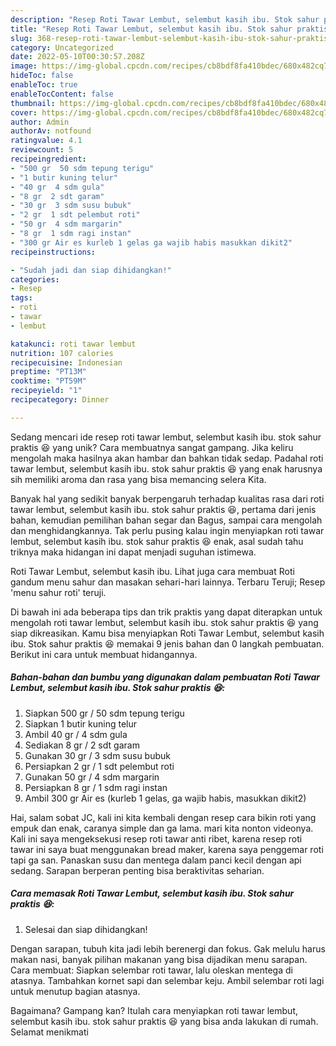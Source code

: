 ```yaml
---
description: "Resep Roti Tawar Lembut, selembut kasih ibu. Stok sahur praktis 😆 yang Mantap"
title: "Resep Roti Tawar Lembut, selembut kasih ibu. Stok sahur praktis 😆 yang Mantap"
slug: 368-resep-roti-tawar-lembut-selembut-kasih-ibu-stok-sahur-praktis-yang-mantap
category: Uncategorized
date: 2022-05-10T00:30:57.208Z
image: https://img-global.cpcdn.com/recipes/cb8bdf8fa410bdec/680x482cq70/roti-tawar-lembut-selembut-kasih-ibu-stok-sahur-praktis-foto-resep-utama.jpg
hideToc: false
enableToc: true
enableTocContent: false
thumbnail: https://img-global.cpcdn.com/recipes/cb8bdf8fa410bdec/680x482cq70/roti-tawar-lembut-selembut-kasih-ibu-stok-sahur-praktis-foto-resep-utama.jpg
cover: https://img-global.cpcdn.com/recipes/cb8bdf8fa410bdec/680x482cq70/roti-tawar-lembut-selembut-kasih-ibu-stok-sahur-praktis-foto-resep-utama.jpg
author: Admin
authorAv: notfound
ratingvalue: 4.1
reviewcount: 5
recipeingredient:
- "500 gr  50 sdm tepung terigu"
- "1 butir kuning telur"
- "40 gr  4 sdm gula"
- "8 gr  2 sdt garam"
- "30 gr  3 sdm susu bubuk"
- "2 gr  1 sdt pelembut roti"
- "50 gr  4 sdm margarin"
- "8 gr  1 sdm ragi instan"
- "300 gr Air es kurleb 1 gelas ga wajib habis masukkan dikit2"
recipeinstructions:

- "Sudah jadi dan siap dihidangkan!"
categories:
- Resep
tags:
- roti
- tawar
- lembut

katakunci: roti tawar lembut 
nutrition: 107 calories
recipecuisine: Indonesian
preptime: "PT13M"
cooktime: "PT59M"
recipeyield: "1"
recipecategory: Dinner

---
```





Sedang mencari ide resep roti tawar lembut, selembut kasih ibu. stok sahur praktis 😆 yang unik? Cara membuatnya sangat gampang. Jika keliru mengolah maka hasilnya akan hambar dan bahkan tidak sedap. Padahal roti tawar lembut, selembut kasih ibu. stok sahur praktis 😆 yang enak harusnya sih memiliki aroma dan rasa yang bisa memancing selera Kita.





Banyak hal yang sedikit banyak berpengaruh terhadap kualitas rasa dari roti tawar lembut, selembut kasih ibu. stok sahur praktis 😆, pertama dari jenis bahan, kemudian pemilihan bahan segar dan Bagus, sampai cara mengolah dan menghidangkannya. Tak perlu pusing kalau ingin menyiapkan roti tawar lembut, selembut kasih ibu. stok sahur praktis 😆 enak,      asal sudah tahu triknya maka hidangan ini dapat menjadi suguhan istimewa.














Roti Tawar Lembut, selembut kasih ibu. Lihat juga cara membuat Roti gandum menu sahur dan masakan sehari-hari lainnya. Terbaru Teruji; Resep &#39;menu sahur roti&#39; teruji.






Di bawah ini ada beberapa tips dan trik praktis yang dapat diterapkan untuk mengolah roti tawar lembut, selembut kasih ibu. stok sahur praktis 😆 yang siap dikreasikan. Kamu bisa menyiapkan Roti Tawar Lembut, selembut kasih ibu. Stok sahur praktis 😆 memakai 9 jenis bahan dan 0 langkah pembuatan. Berikut ini cara untuk membuat hidangannya.

<!--inarticleads1-->

##### Bahan-bahan dan bumbu yang digunakan dalam pembuatan Roti Tawar Lembut, selembut kasih ibu. Stok sahur praktis 😆:

1. Siapkan 500 gr / 50 sdm tepung terigu
1. Siapkan 1 butir kuning telur
1. Ambil 40 gr / 4 sdm gula
1. Sediakan 8 gr / 2 sdt garam
1. Gunakan 30 gr / 3 sdm susu bubuk
1. Persiapkan 2 gr / 1 sdt pelembut roti
1. Gunakan 50 gr / 4 sdm margarin
1. Persiapkan 8 gr / 1 sdm ragi instan
1. Ambil 300 gr Air es (kurleb 1 gelas, ga wajib habis, masukkan dikit2)


Hai, salam sobat JC, kali ini kita kembali dengan resep cara bikin roti yang empuk dan enak, caranya simple dan ga lama. mari kita nonton videonya. Kali ini saya mengeksekusi resep roti tawar anti ribet, karena resep roti tawar ini saya buat menggunakan bread maker, karena saya penggemar roti tapi ga san. Panaskan susu dan mentega dalam panci kecil dengan api sedang. Sarapan berperan penting bisa beraktivitas seharian. 

<!--inarticleads2-->

##### Cara memasak Roti Tawar Lembut, selembut kasih ibu. Stok sahur praktis 😆:


1. Selesai dan siap dihidangkan!

Dengan sarapan, tubuh kita jadi lebih berenergi dan fokus. Gak melulu harus makan nasi, banyak pilihan makanan yang bisa dijadikan menu sarapan. Cara membuat: Siapkan selembar roti tawar, lalu oleskan mentega di atasnya. Tambahkan kornet sapi dan selembar keju. Ambil selembar roti lagi untuk menutup bagian atasnya. 

Bagaimana? Gampang kan? Itulah cara menyiapkan roti tawar lembut, selembut kasih ibu. stok sahur praktis 😆 yang bisa anda lakukan di rumah. Selamat menikmati
